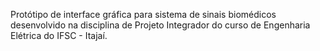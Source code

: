 Protótipo de interface gráfica para sistema de sinais biomédicos desenvolvido na disciplina de Projeto Integrador do curso de Engenharia Elétrica do IFSC - Itajaí.
